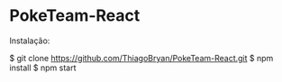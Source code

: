 # PokeTeam-React

Instalação:

$ git clone https://github.com/ThiagoBryan/PokeTeam-React.git
$ npm install
$ npm start
